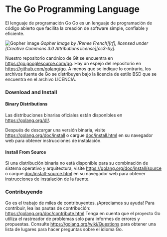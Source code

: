 # The Go Programming Language

El lenguaje de programación Go
Go es un lenguaje de programación de código abierto que facilita la creación de software simple, confiable y eficiente.

![Gopher image](doc/gopher/fiveyears.jpg)
*Gopher image by [Renee French][rf], licensed under [Creative Commons 3.0 Attributions license][cc3-by].*

Nuestro repositorio canónico de Git se encuentra en https://go.googlesource.com/go. Hay un espejo del repositorio en https://github.com/golang/go.
A menos que se indique lo contrario, los archivos fuente de Go se distribuyen bajo la licencia de estilo BSD que se encuentra en el archivo LICENCIA.

### Download and Install

#### Binary Distributions

Las distribuciones binarias oficiales están disponibles en  https://golang.org/dl/.

Después de descargar una versión binaria, visite  https://golang.org/doc/install
o cargue [doc/install.html](./doc/install.html) en su navegador web para obtener instrucciones de instalación.

#### Install From Source

Si una distribución binaria no está disponible para su combinación de sistema operativo y arquitectura, visite 
https://golang.org/doc/install/source o cargue [doc/install-source.html](./doc/install-source.html)
en su navegador web para obtener instrucciones de instalación de la fuente.

### Contribuyendo
Go es el trabajo de miles de contribuyentes. ¡Apreciamos su ayuda!
Para contribuir, lea las pautas de contribución: https://golang.org/doc/contribute.html
Tenga en cuenta que el proyecto Go utiliza el rastreador de problemas solo para informes de errores y propuestas. Consulte https://golang.org/wiki/Questions para obtener una lista de lugares para hacer preguntas sobre el idioma Go.